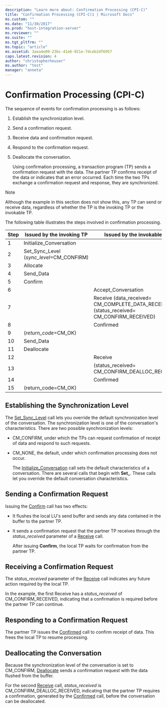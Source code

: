 ```yaml
---
description: "Learn more about: Confirmation Processing (CPI-C)"
title: "Confirmation Processing (CPI-C)1 | Microsoft Docs"
ms.custom: ""
ms.date: "11/30/2017"
ms.prod: "host-integration-server"
ms.reviewer: ""
ms.suite: ""
ms.tgt_pltfrm: ""
ms.topic: "article"
ms.assetid: 3aea4e09-23bc-41e6-921e-7dceb2df6957
caps.latest.revision: 4
author: "christopherhouser"
ms.author: "test"
manager: "anneta"
---
```

# Confirmation Processing (CPI-C)
The sequence of events for confirmation processing is as follows:  
  
1. Establish the synchronization level.  
  
2. Send a confirmation request.  
  
3. Receive data and confirmation request.  
  
4. Respond to the confirmation request.  
  
5. Deallocate the conversation.  
  
   Using confirmation processing, a transaction program (TP) sends a confirmation request with the data. The partner TP confirms receipt of the data or indicates that an error occurred. Each time the two TPs exchange a confirmation request and response, they are synchronized.  
  
> [!NOTE]
>  Although the example in this section does not show this, any TP can send or receive data, regardless of whether the TP is the invoking TP or the invokable TP.  
  
 The following table illustrates the steps involved in confirmation processing.  
  
|Step|Issued by the invoking TP|Issued by the invokable TP|  
|----------|-------------------------------|--------------------------------|  
|1|Initialize_Conversation||  
|2|Set_Sync_Level   (*sync_level*=CM_CONFIRM)||  
|3|Allocate||  
|4|Send_Data||  
|5|Confirm||  
|6||Accept_Conversation|  
|7||Receive     (data_received=       CM_COMPLETE_DATA_RECEIVED)     (status_received=       CM_CONFIRM_RECEIVED)|  
|8||Confirmed|  
|9|(*return_code*=CM_OK)||  
|10|Send_Data||  
|11|Deallocate||  
|12||Receive|  
|13||(status_received=       CM_CONFIRM_DEALLOC_RECEIVED)|  
|14||Confirmed|  
|15|(return_code=CM_OK)||  
  
## Establishing the Synchronization Level  
 The [Set_Sync_Level](./set-sync-level-cpi-c-1.md) call lets you override the default synchronization level of the conversation. The synchronization level is one of the conversation's characteristics. There are two possible synchronization levels:  
  
- CM_CONFIRM, under which the TPs can request confirmation of receipt of data and respond to such requests.  
  
- CM_NONE, the default, under which confirmation processing does not occur.  
  
  The [Initialize_Conversation](./initialize-conversation-cpi-c-1.md) call sets the default characteristics of a conversation. There are several calls that begin with **Set_**. These calls let you override the default conversation characteristics.  
  
## Sending a Confirmation Request  
 Issuing the [Confirm](./confirm-cpi-c-2.md) call has two effects:  
  
- It flushes the local LU's send buffer and sends any data contained in the buffer to the partner TP.  
  
- It sends a confirmation request that the partner TP receives through the *status_received* parameter of a [Receive](./receive-cpi-c-2.md) call.  
  
  After issuing **Confirm**, the local TP waits for confirmation from the partner TP.  
  
## Receiving a Confirmation Request  
 The *status_received* parameter of the [Receive](./receive-cpi-c-2.md) call indicates any future action required by the local TP.  
  
 In the example, the first Receive has a *status_received* of CM_CONFIRM_RECEIVED, indicating that a confirmation is required before the partner TP can continue.  
  
## Responding to a Confirmation Request  
 The partner TP issues the [Confirmed](./confirmed-cpi-c-2.md) call to confirm receipt of data. This frees the local TP to resume processing.  
  
## Deallocating the Conversation  
 Because the synchronization level of the conversation is set to CM_CONFIRM, [Deallocate](./deallocate-cpi-c-1.md) sends a confirmation request with the data flushed from the buffer.  
  
 For the second [Receive](./receive-cpi-c-2.md) call, *status_received* is CM_CONFIRM_DEALLOC_RECEIVED, indicating that the partner TP requires a confirmation, generated by the [Confirmed](./confirmed-cpi-c-2.md) call, before the conversation can be deallocated.
